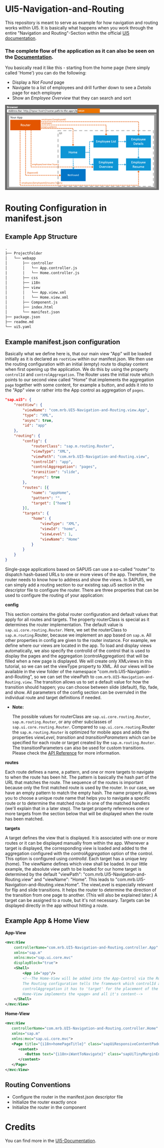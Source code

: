 # UI5-Navigation-and-Routing

This repository is meant to serve as example for how navigation and routing works within UI5. It is basically what happens when you work through the entire "Navigation and Routing"-Section within the official [UI5 documentation](https://sapui5.hana.ondemand.com/#/topic/1b6dcd39a6a74f528b27ddb22f15af0d).

### The complete flow of the application as it can also be seen on the [Documentation](https://sapui5.hana.ondemand.com/#/topic/1b6dcd39a6a74f528b27ddb22f15af0d).

You basically read it like this - starting from the home page (here simply called 'Home') you can do the following:

* Display a _Not Found_ page
* Navigate to a list of employees and drill further down to see a _Details_ page for each employee
* Show an _Employee Overview_ that they can search and sort

![](readme_images/routing_overview.png)

# Routing Configuration in manifest.json

## Example App Structure

```text
.
├── ProjectFolder
│   └── webapp
│       ├── controller
│       │   └── App.controller.js
|       |   └── Home.controller.js
│       ├── css
│       ├── i18n
│       ├── view
│       │   └── App.view.xml
|       |   └── Home.view.xml
│       ├── Component.js
│       ├── index.html
│       └── manifest.json
├── package.json
├── readme.md
└── ui5.yaml
```

## Example manifest.json configuration

Basically what we define here is, that our main view "App" will be loaded initially as it is declared as `rootView` within our manifest.json. We then use the routing configuration with an initial (empty) route to display content when first opening up the application. We do this by using the property `controlId` and `controlAggregation`. The Router uses the initial route which points to our second view called "Home" that implements the aggregation `page` together with some content, for example a button, and adds it into to the "App" view or rather into the App control as aggregation of `pages`. 

```json
"sap.ui5": {
    "rootView": {
        "viewName": "com.mrb.UI5-Navigation-and-Routing.view.App",
        "type": "XML",
        "async": true,
        "id": "app"
    },
    "routing": {
        "config": {
            "routerClass": "sap.m.routing.Router",
            "viewType": "XML",
            "viewPath": "com.mrb.UI5-Navigation-and-Routing.view",
            "controlId": "app",
            "controlAggregation": "pages",
            "transition": "slide",
            "async": true
        },
        "routes": [{
            "name": "appHome",
            "pattern": "",
            "target": ["home"]
        }],
        "targets": {
            "home": {
                "viewType": "XML",
                "viewId": "home",
                "viewLevel": 1,
                "viewName": "Home"
            }
        }
    }
}
```

Single-page applications based on SAPUI5 can use a so-called “router” to dispatch hash-based URLs to one or more views of the app. Therefore, the router needs to know how to address and show the views. In SAPUI5, we can simply add a routing section to our existing sap.ui5 section in the descriptor file to configure the router. There are three properties that can be used to configure the routing of your application:

__config__

This section contains the global router configuration and default values that apply for all routes and targets. The property routerClass is special as it determines the router implementation. The default value is `sap.ui.core.routing.Router`. Here, we set the routerClass to `sap.m.routing`.Router, because we implement an app based on `sap.m`. All other properties in config are given to the router instance. For example, we define where our views are located in the app. To load and display views automatically, we also specify the controlId of the control that is used to display the pages and the aggregation (controlAggregation) that will be filled when a new page is displayed. We will create only XMLviews in this tutorial, so we can set the viewType property to XML. All our views will be available in the view folder of the namespace "com.mrb.UI5-Navigation-and-Routing", so we can set the viewPath to `com.mrb.UI5-Navigation-and-Routing.view`. The transition allows us to set a default value for how the transition should happen; you can choose between slide (default), flip, fade, and show. All parameters of the config section can be overruled in the individual route and target definitions if needed.
* __Note:__

    The possible values for routerClass are `sap.ui.core.routing.Router`, `sap.m.routing.Router`, or any other subclasses of `sap.ui.core.routing.Router`. Compared to `sap.ui.core.routing`.Router the `sap.m.routing.Router` is optimized for mobile apps and adds the properties _viewLevel_, _transition_ and _transitionParameters_ which can be specified for each route or target created by the `sap.m.routing.Router`. The transitionParameters can also be used for custom transitions. Please check the [API Reference](https://sapui5.hana.ondemand.com/#/api/sap.m.routing.Router%23overview) for more information.

__routes__

Each route defines a name, a pattern, and one or more targets to navigate to when the route has been hit. The pattern is basically the hash part of the URL that matches the route. The sequence of the routes is important because only the first matched route is used by the router. In our case, we have an empty pattern to match the empty hash. The name property allows you to choose a unique route name that helps you to navigate a specific route or to determine the matched route in one of the matched handlers (we'll explain that in a later step). The target property references one or more targets from the section below that will be displayed when the route has been matched.

__targets__

A target defines the view that is displayed. It is associated with one or more routes or it can be displayed manually from within the app. Whenever a target is displayed, the corresponding view is loaded and added to the aggregation configured with the _controlAggregation_ option of the control. This option is configured using _controlId_. Each target has a unique key (home). The viewName defines which view shall be loaded. In our little example, the absolute view path to be loaded for our home target is determined by the default "viewPath": "com.mrb.UI5-Navigation-and-Routing.view" and "viewName": "Home". This leads to "com.mrb.UI5-Navigation-and-Routing.view.Home". The viewLevel is especially relevant for flip and slide transitions. It helps the router to determine the direction of the transition from one page to another. (This will also be explained later.) A target can be assigned to a route, but it's not necessary. Targets can be displayed directly in the app without hitting a route.

## Example App & Home View

__App-View__

```XML
<mvc:View
	controllerName="com.mrb.UI5-Navigation-and-Routing.controller.App"
	xmlns="sap.m"
	xmlns:mvc="sap.ui.core.mvc"
	displayBlock="true">
	<Shell>
		<App id="app"/> 
        <!--The Home-View will be added into the App-Control via the Router;
        The Routing configuration tells the framework which controlId and which
        controlAggregation it has to 'target' for the placement of the View;
        Home-View implements the <page> and all it's content-->
	</Shell>
</mvc:View>
``` 

__Home-View__

```XML
<mvc:View
   controllerName="com.mrb.UI5-Navigation-and-Routing.controller.Home"
   xmlns="sap.m"
   xmlns:mvc="sap.ui.core.mvc">
   <Page title="{i18n>homePageTitle}" class="sapUiResponsiveContentPadding">
      <content>
         <Button text="{i18n>iWantToNavigate}" class="sapUiTinyMarginEnd"/>
      </content>
   </Page>
</mvc:View>
```

## Routing Conventions

* Configure the router in the manifest.json descriptor file
* Initialize the router exactly once
* Initialize the router in the component

# Credits

You can find more in the [UI5-Documentation](https://sapui5.hana.ondemand.com/#/topic/cf3c57c89ef0491793d1ce327ab4f9b2).